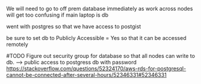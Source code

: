 
We will need to go to off prem database immediately as work across nodes will get too confusing if main laptop is db


went with postgres so that we have access to postgist

be sure to set db to Publicly Accessible = Yes so that it can be accessed remotely

#TODO Figure out security group for database so that all nodes can write to db.
--> public access to postgress db with password https://stackoverflow.com/questions/52324170/aws-rds-for-postgresql-cannot-be-connected-after-several-hours/52346331#52346331

